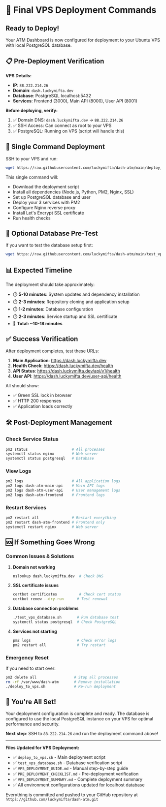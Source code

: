 # 🚀 Final VPS Deployment Commands

## Ready to Deploy!

Your ATM Dashboard is now configured for deployment to your Ubuntu VPS with local PostgreSQL database.

## 📋 Pre-Deployment Verification

**VPS Details:**
- **IP**: `88.222.214.26`
- **Domain**: `dash.luckymifta.dev`
- **Database**: PostgreSQL localhost:5432
- **Services**: Frontend (3000), Main API (8000), User API (8001)

**Before deploying, verify:**
1. ✅ Domain DNS: `dash.luckymifta.dev` → `88.222.214.26`
2. ✅ SSH Access: Can connect as root to your VPS
3. ✅ PostgreSQL: Running on VPS (script will handle this)

## 🎯 Single Command Deployment

SSH to your VPS and run:

```bash
wget https://raw.githubusercontent.com/luckymifta/dash-atm/main/deploy_to_vps.sh && chmod +x deploy_to_vps.sh && ./deploy_to_vps.sh
```

This single command will:
- Download the deployment script
- Install all dependencies (Node.js, Python, PM2, Nginx, SSL)
- Set up PostgreSQL database and user
- Deploy your 3 services with PM2
- Configure Nginx reverse proxy
- Install Let's Encrypt SSL certificate
- Run health checks

## 🧪 Optional Database Pre-Test

If you want to test the database setup first:

```bash
wget https://raw.githubusercontent.com/luckymifta/dash-atm/main/test_vps_database.sh && chmod +x test_vps_database.sh && ./test_vps_database.sh
```

## 📊 Expected Timeline

The deployment should take approximately:
- ⏱️ **5-10 minutes**: System updates and dependency installation
- ⏱️ **2-3 minutes**: Repository cloning and application setup  
- ⏱️ **1-2 minutes**: Database configuration
- ⏱️ **2-3 minutes**: Service startup and SSL certificate
- 🎉 **Total: ~10-18 minutes**

## ✅ Success Verification

After deployment completes, test these URLs:

1. **Main Application**: https://dash.luckymifta.dev
2. **Health Check**: https://dash.luckymifta.dev/health
3. **API Status**: https://dash.luckymifta.dev/api/v1/health
4. **User API**: https://dash.luckymifta.dev/user-api/health

All should show:
- ✅ Green SSL lock in browser
- ✅ HTTP 200 responses
- ✅ Application loads correctly

## 🛠️ Post-Deployment Management

### Check Service Status
```bash
pm2 status                    # All processes
systemctl status nginx        # Web server
systemctl status postgresql   # Database
```

### View Logs
```bash
pm2 logs                      # All application logs
pm2 logs dash-atm-main-api    # Main API logs
pm2 logs dash-atm-user-api    # User management logs
pm2 logs dash-atm-frontend    # Frontend logs
```

### Restart Services
```bash
pm2 restart all               # Restart everything
pm2 restart dash-atm-frontend # Frontend only
systemctl restart nginx       # Web server
```

## 🆘 If Something Goes Wrong

### Common Issues & Solutions

1. **Domain not working**
   ```bash
   nslookup dash.luckymifta.dev  # Check DNS
   ```

2. **SSL certificate issues**
   ```bash
   certbot certificates          # Check cert status
   certbot renew --dry-run      # Test renewal
   ```

3. **Database connection problems**
   ```bash
   ./test_vps_database.sh       # Run database test
   systemctl status postgresql  # Check PostgreSQL
   ```

4. **Services not starting**
   ```bash
   pm2 logs                     # Check error logs
   pm2 restart all              # Try restart
   ```

### Emergency Reset
If you need to start over:
```bash
pm2 delete all                 # Stop all processes
rm -rf /var/www/dash-atm       # Remove installation
./deploy_to_vps.sh             # Re-run deployment
```

## 🎉 You're All Set!

Your deployment configuration is complete and ready. The database is configured to use the local PostgreSQL instance on your VPS for optimal performance and security.

**Next step**: SSH to `88.222.214.26` and run the deployment command above!

---

**Files Updated for VPS Deployment:**
- ✅ `deploy_to_vps.sh` - Main deployment script
- ✅ `test_vps_database.sh` - Database verification script  
- ✅ `VPS_DEPLOYMENT_GUIDE.md` - Manual step-by-step guide
- ✅ `PRE_DEPLOYMENT_CHECKLIST.md` - Pre-deployment verification
- ✅ `VPS_DEPLOYMENT_SUMMARY.md` - Complete deployment summary
- ✅ All environment configurations updated for localhost database

Everything is committed and pushed to your GitHub repository at `https://github.com/luckymifta/dash-atm.git`
